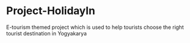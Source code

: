 # Project-HolidayIn
E-tourism themed project which is used to help tourists choose the right tourist destination in Yogyakarya
